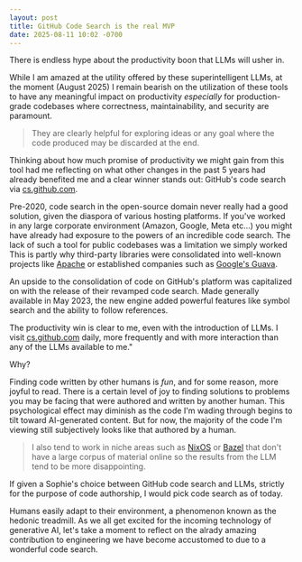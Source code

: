 ```yaml
---
layout: post
title: GitHub Code Search is the real MVP
date: 2025-08-11 10:02 -0700
---
```


There is endless hype about the productivity boon that LLMs will usher in. 

While I am amazed at the utility offered by these superintelligent LLMs, at the moment (August 2025) I remain bearish on the utilization of these tools to have any meaningful impact on productivity _especially_ for production-grade codebases where correctness, maintainability, and security are paramount.

> They are clearly helpful for exploring ideas or any goal where the code produced may be discarded at the end.

Thinking about how much promise of productivity we might gain from this tool had me reflecting on what other changes in the past 5 years had already benefited me and a clear winner stands out: GitHub's code search via [cs.github.com](https://cs.github.com).

Pre-2020, code search in the open-source domain never really had a good solution, given the diaspora of various hosting platforms. If you've worked in any large corporate environment (Amazon, Google, Meta etc...) you might have already had exposure to the powers of an incredible code search. The lack of such a tool for public codebases was a limitation we simply worked  This is partly why third-party libraries were consolidated into well-known projects like [Apache](https://projects.apache.org/projects.html) or established companies such as [Google's Guava](https://github.com/google/guava).

An upside to the consolidation of code on GitHub's platform was capitalized on with the release of their revamped code search. Made generally available in May 2023, the new engine added powerful features like symbol search and the ability to follow references.

The productivity win is clear to me, even with the introduction of LLMs. I visit [cs.github.com](https://cs.github.com) daily, more frequently and with more interaction than any of the LLMs available to me."

Why?

Finding code written by other humans is _fun_, and for some reason, more joyful to read. There is a certain level of joy to finding solutions to problems you may be facing that were authored and written by another human. This psychological effect may diminish as the code I'm wading through begins to tilt toward AI-generated content. But for now, the majority of the code I'm viewing still subjectively looks like that authored by a human.

> I also tend to work in niche areas such as [NixOS](https://nixos.org) or [Bazel](https://bazel.build/) that don't have a large corpus of material online so the results from the LLM tend to be more disappointing.

If given a Sophie's choice between GitHub code search and LLMs, strictly for the purpose of code authorship, I would pick code search as of today.

Humans easily adapt to their environment, a phenomenon known as the hedonic treadmill. As we all get excited for the incoming technology of generative AI, let's take a moment to reflect on the alrady amazing contribution to engineering we have become accustomed to due to a wonderful code search.